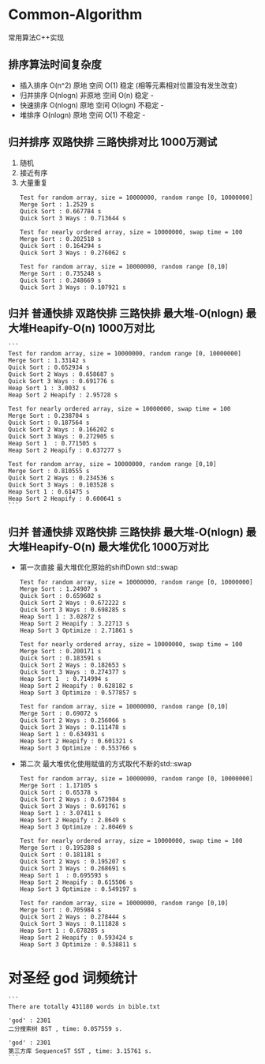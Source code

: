 # Common-Algorithm
常用算法C++实现

## 排序算法时间复杂度

- 插入排序 O(n^2)   原地    空间 O(1)    稳定   (相等元素相对位置没有发生改变)
- 归并排序 O(nlogn) 非原地  空间 O(n)    稳定           -
- 快速排序 O(nlogn) 原地    空间 O(logn) 不稳定         -
- 堆排序   O(nlogn) 原地    空间 O(1)    不稳定         -

## 归并排序 双路快排 三路快排对比 1000万测试 
1. 随机 
2. 接近有序 
3. 大量重复
    ```
    Test for random array, size = 10000000, random range [0, 10000000]
    Merge Sort : 1.2529 s
    Quick Sort : 0.667784 s
    Quick Sort 3 Ways : 0.713644 s

    Test for nearly ordered array, size = 10000000, swap time = 100
    Merge Sort : 0.202518 s
    Quick Sort : 0.164294 s
    Quick Sort 3 Ways : 0.276062 s

    Test for random array, size = 10000000, random range [0,10]
    Merge Sort : 0.735248 s
    Quick Sort : 0.248669 s
    Quick Sort 3 Ways : 0.107921 s
    ```

## 归并 普通快排 双路快排 三路快排 最大堆-O(nlogn) 最大堆Heapify-O(n) 1000万对比
    ```
    Test for random array, size = 10000000, random range [0, 10000000]
    Merge Sort : 1.33142 s
    Quick Sort : 0.652934 s
    Quick Sort 2 Ways : 0.658687 s
    Quick Sort 3 Ways : 0.691776 s
    Heap Sort 1 : 3.0032 s
    Heap Sort 2 Heapify : 2.95728 s

    Test for nearly ordered array, size = 10000000, swap time = 100
    Merge Sort : 0.238704 s
    Quick Sort : 0.187564 s
    Quick Sort 2 Ways : 0.166202 s
    Quick Sort 3 Ways : 0.272905 s
    Heap Sort 1  : 0.771505 s
    Heap Sort 2 Heapify : 0.637277 s

    Test for random array, size = 10000000, random range [0,10]
    Merge Sort : 0.810555 s
    Quick Sort 2 Ways : 0.234536 s
    Quick Sort 3 Ways : 0.103528 s
    Heap Sort 1 : 0.61475 s
    Heap Sort 2 Heapify : 0.600641 s
    ```

## 归并 普通快排 双路快排 三路快排 最大堆-O(nlogn) 最大堆Heapify-O(n) 最大堆优化 1000万对比
- 第一次直接 最大堆优化原始的shiftDown std::swap
    ```
    Test for random array, size = 10000000, random range [0, 10000000]
    Merge Sort : 1.24907 s
    Quick Sort : 0.659602 s
    Quick Sort 2 Ways : 0.672222 s
    Quick Sort 3 Ways : 0.698285 s
    Heap Sort 1 : 3.02872 s
    Heap Sort 2 Heapify : 3.22713 s
    Heap Sort 3 Optimize : 2.71861 s

    Test for nearly ordered array, size = 10000000, swap time = 100
    Merge Sort : 0.200171 s
    Quick Sort : 0.183591 s
    Quick Sort 2 Ways : 0.182653 s
    Quick Sort 3 Ways : 0.274377 s
    Heap Sort 1  : 0.714994 s
    Heap Sort 2 Heapify : 0.628182 s
    Heap Sort 3 Optimize : 0.577857 s

    Test for random array, size = 10000000, random range [0,10]
    Merge Sort : 0.69072 s
    Quick Sort 2 Ways : 0.256066 s
    Quick Sort 3 Ways : 0.111478 s
    Heap Sort 1 : 0.634931 s
    Heap Sort 2 Heapify : 0.601321 s
    Heap Sort 3 Optimize : 0.553766 s
    ```
- 第二次 最大堆优化使用赋值的方式取代不断的std::swap
    ```
    Test for random array, size = 10000000, random range [0, 10000000]
    Merge Sort : 1.17105 s
    Quick Sort : 0.65378 s
    Quick Sort 2 Ways : 0.673984 s
    Quick Sort 3 Ways : 0.691761 s
    Heap Sort 1 : 3.07411 s
    Heap Sort 2 Heapify : 2.8649 s
    Heap Sort 3 Optimize : 2.80469 s

    Test for nearly ordered array, size = 10000000, swap time = 100
    Merge Sort : 0.195288 s
    Quick Sort : 0.181181 s
    Quick Sort 2 Ways : 0.195207 s
    Quick Sort 3 Ways : 0.268691 s
    Heap Sort 1  : 0.695593 s
    Heap Sort 2 Heapify : 0.615506 s
    Heap Sort 3 Optimize : 0.549197 s

    Test for random array, size = 10000000, random range [0,10]
    Merge Sort : 0.705984 s
    Quick Sort 2 Ways : 0.278444 s
    Quick Sort 3 Ways : 0.111828 s
    Heap Sort 1 : 0.678285 s
    Heap Sort 2 Heapify : 0.593424 s
    Heap Sort 3 Optimize : 0.538811 s
    ```


# 对圣经 god 词频统计
    ```
    There are totally 431180 words in bible.txt

    'god' : 2301
    二分搜索树 BST , time: 0.057559 s.

    'god' : 2301
    第三方库 SequenceST SST , time: 3.15761 s.
    ```
